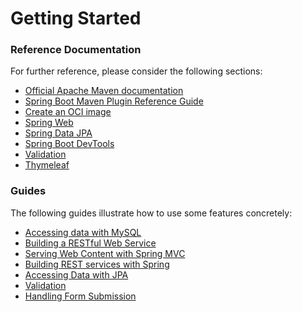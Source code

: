 # Getting Started

### Reference Documentation
For further reference, please consider the following sections:

* [Official Apache Maven documentation](https://maven.apache.org/guides/index.html)
* [Spring Boot Maven Plugin Reference Guide](https://docs.spring.io/spring-boot/docs/3.2.4/maven-plugin/reference/html/)
* [Create an OCI image](https://docs.spring.io/spring-boot/docs/3.2.4/maven-plugin/reference/html/#build-image)
* [Spring Web](https://docs.spring.io/spring-boot/docs/3.2.4/reference/htmlsingle/index.html#web)
* [Spring Data JPA](https://docs.spring.io/spring-boot/docs/3.2.4/reference/htmlsingle/index.html#data.sql.jpa-and-spring-data)
* [Spring Boot DevTools](https://docs.spring.io/spring-boot/docs/3.2.4/reference/htmlsingle/index.html#using.devtools)
* [Validation](https://docs.spring.io/spring-boot/docs/3.2.4/reference/htmlsingle/index.html#io.validation)
* [Thymeleaf](https://docs.spring.io/spring-boot/docs/3.2.4/reference/htmlsingle/index.html#web.servlet.spring-mvc.template-engines)

### Guides
The following guides illustrate how to use some features concretely:

* [Accessing data with MySQL](https://spring.io/guides/gs/accessing-data-mysql/)
* [Building a RESTful Web Service](https://spring.io/guides/gs/rest-service/)
* [Serving Web Content with Spring MVC](https://spring.io/guides/gs/serving-web-content/)
* [Building REST services with Spring](https://spring.io/guides/tutorials/rest/)
* [Accessing Data with JPA](https://spring.io/guides/gs/accessing-data-jpa/)
* [Validation](https://spring.io/guides/gs/validating-form-input/)
* [Handling Form Submission](https://spring.io/guides/gs/handling-form-submission/)

